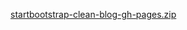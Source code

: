 [startbootstrap-clean-blog-gh-pages.zip](https://github.com/user-attachments/files/19884146/startbootstrap-clean-blog-gh-pages.zip)
